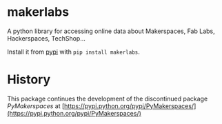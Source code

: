 # makerlabs
A python library for accessing online data about Makerspaces, Fab Labs, Hackerspaces, TechShop...

Install it from [pypi](https://pypi.python.org/pypi/makerlabs/) with `pip install makerlabs`.

# History
This package continues the development of the discontinued package *PyMakerspaces* at [https://pypi.python.org/pypi/PyMakerspaces/](https://pypi.python.org/pypi/PyMakerspaces/)
